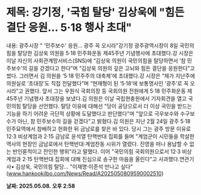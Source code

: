 # **제목: 강기정, '국힘 탈당' 김상욱에 "힘든 결단 응원... 5·18 행사 초대"**

  내용: 광주시장 " '민주보수' 응원... 광주 꼭 오시라"강기정 광주광역시장이 8일 국민의힘을 탈당한 김상욱 의원을 5·18 민주화운동 제45주년 기념행사에 초대했다.강 시장은 이날 자신의 사회관계망서비스(SNS)에 “김상욱 의원이 국민의힘을 탈당하면서 ‘참 민주보수’의 길을 걷겠다고 한다”며 “김상욱 의원의 깊은 고뇌와 힘든 결단을 응원한다”고 썼다. 그러면서 김 의원을 ‘5·18 민주주의 대축제’에 초대했다.강 시장은 “제가 지난주에 의원실로 ‘초대장’도 직접 전달했다”며 “현재형이 된 ‘5·18’에 보통명사인 ‘광주’로 꼭 오시라”고 권했다. 앞서 그는 우원식 국회의장 등 국회의원 전원에게 5·18 민주화운동 제45주년 기념행사 초대장을 보냈다.김 의원은 이날 국립현충원에서 기자회견을 열고 국민의힘 탈당을 선언했다.  탈당 이유에 대해선 "당이 공당으로서 더 이상 국민을 받드는 기능을 하기 어려운 극단적 상황에 도달했다고 판단했다"며 "앞으로 극우보수와 수구보수가 아닌, 참 민주보수의 길을 걷겠다"고 밝혔다.김 의원은 지난 2월 24일 광주 5·18 민주묘역에서 참배하고 헌화한 뒤 금남로를 찾은 바 있다. 당시 그는 광주 방문 이유로 12·3 비상계엄과 2·15 금남로 윤석열 탄핵반대 집회를 들며 "계엄군이 시민들을 학살한 역사의 현장인 금남로에서 탄핵반대·계엄찬동 시위가 열렸다. 진영을 떠나 용납할 수 없는 반인륜적이고 잔인한 행위"라고 말했다. 이어 "국민의힘 국회의원으로서 12·3 비상계엄과 2·15 탄핵반대 집회에 대해 진심으로 송구한 마음을 올린다"고  사과했다.연관기사• 김상욱, 국민의힘 탈당… "이재명·이준석 만나고 싶다"(www.hankookilbo.com/News/Read/A2025050809590002510)

  **날짜: 2025.05.08. 오후 2:58**
